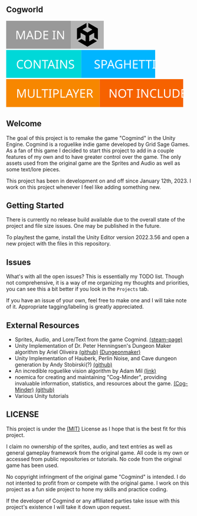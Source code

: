 ## Cogworld

[![madeinunity](.github/images/badges/made-in-unity.svg)](https://unity.com/releases/editor/whats-new/2022.3.56) [![containsspaghetti](.github/images/badges/contains-spaghetti.svg)](https://xkcd.com/844/) [![multiplayer](.github/images/badges/multiplayer.svg)]()

## Welcome

The goal of this project is to remake the game "Cogmind" in the Unity Engine. Cogmind is a roguelike indie game developed by Grid Sage Games. As a fan of this game I decided to start this project to add in a couple features of my own and to have greater control over the game. The only assets used from the original game are the Sprites and Audio as well as some text/lore pieces.

This project has been in development on and off since January 12th, 2023. I work on this project whenever I feel like adding something new.

## Getting Started

There is currently no release build available due to the overall state of the project and file size issues. One may be published in the future.

To play/test the game, install the Unity Editor version 2022.3.56 and open a new project with the files in this repository.

## Issues

What's with all the open issues? This is essentially my TODO list. Though not comprehensive, it is a way of me organizing my thoughts and priorities, you can see this a bit better if you look in the `Projects` tab.

If you have an issue of your own, feel free to make one and I will take note of it. Appropriate tagging/labeling is greatly appreciated.

## External Resources

* Sprites, Audio, and Lore/Text from the game Cogmind. [(steam-page)](https://store.steampowered.com/app/722730/Cogmind/)
* Unity Implementation of Dr. Peter Henningsen's Dungeon Maker algorithm by Ariel Oliveira [(github)](https://github.com/ArielOliveira/DungeonGenerator) [(Dungeonmaker)](https://dungeonmaker.sourceforge.net/)
* Unity Implementation of Hauberk, Perlin Noise, and Cave dungeon generation by Andy Stobirski(?) [(github)](https://github.com/AndyStobirski/RogueLike/tree/master?tab=readme-ov-file)
* An incredible roguelike vision algorithm by Adam Mil [(link)](http://www.adammil.net/blog/v125_roguelike_vision_algorithms.html#mine)
* noemica for creating and maintaining "Cog-Minder", providing invaluable information, statistics, and resources about the game. [(Cog-Minder)](https://noemica.github.io/cog-minder/parts.html) [(github)](https://github.com/noemica/cog-minder)
* Various Unity tutorials

## LICENSE

This project is under the [(MIT)](https://mit-license.org/) License as I hope that is the best fit for this project. 

I claim no ownership of the sprites, audio, and text entries as well as general gameplay framework from the original game. All code is my own or accessed from public repositories or tutorials. No code from the original game has been used.

No copyright infringment of the original game "Cogmind" is intended. I do not intented to profit from or compete with the original game. I work on this project as a fun side project to hone my skills and practice coding.

If the developer of Cogmind or any affiliated parties take issue with this project's existence I will take it down upon request.
